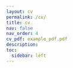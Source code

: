 ```yaml
---
layout: cv
permalink: /cv/
title: cv
nav: false
nav_order: 4
cv_pdf: example_pdf.pdf
description:
toc:
  sidebar: left
---
```

